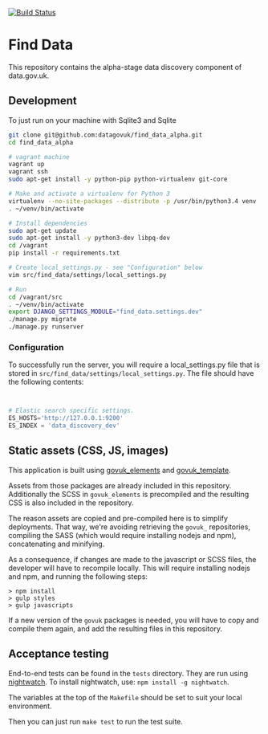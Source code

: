 [![Build Status](https://travis-ci.org/datagovuk/find_data_alpha.svg?branch=master)](https://travis-ci.org/datagovuk/find_data_alpha)


# Find Data

This repository contains the alpha-stage data discovery component of data.gov.uk.

## Development

To just run on your machine with Sqlite3 and Sqlite

``` bash
git clone git@github.com:datagovuk/find_data_alpha.git
cd find_data_alpha

# vagrant machine
vagrant up
vagrant ssh
sudo apt-get install -y python-pip python-virtualenv git-core

# Make and activate a virtualenv for Python 3
virtualenv --no-site-packages --distribute -p /usr/bin/python3.4 venv
. ~/venv/bin/activate

# Install dependencies
sudo apt-get update
sudo apt-get install -y python3-dev libpq-dev
cd /vagrant
pip install -r requirements.txt

# Create local_settings.py - see "Configuration" below
vim src/find_data/settings/local_settings.py

# Run
cd /vagrant/src
. ~/venv/bin/activate
export DJANGO_SETTINGS_MODULE="find_data.settings.dev"
./manage.py migrate
./manage.py runserver
```

### Configuration

To successfully run the server, you will require a local_settings.py file that is stored in ```src/find_data/settings/local_settings.py```.  The file should have the following contents:

```python


# Elastic search specific settings.
ES_HOSTS='http://127.0.0.1:9200'
ES_INDEX = 'data_discovery_dev'
```

## Static assets (CSS, JS, images)

This application is built using [govuk_elements](https://github.com/alphagov/govuk_elements)
and [govuk_template](https://github.com/alphagov/govuk_template/).

Assets from those packages are already included in this repository.
Additionally the SCSS in `govuk_elements` is precompiled and the
resulting CSS is also included in the repository.

The reason assets are copied and pre-compiled here is to simplify
deployments.  That way, we're avoiding retrieving the `govuk_`
repositories, compiling the SASS (which would require installing
nodejs and npm), concatenating and minifying.

As a consequence, if changes are made to the javascript or SCSS files,
the developer will have to recompile locally. This will require
installing nodejs and npm, and running the following steps:

```
> npm install
> gulp styles
> gulp javascripts
```

If a new version of the `govuk` packages is needed, you will have to
copy and compile them again, and add the resulting files in this
repository.


## Acceptance testing

End-to-end tests can be found in the `tests` directory. They are run using
[nightwatch](http://nightwatchjs.com). To install nightwatch, use:
`npm install -g nightwatch`.

The variables at the top of the `Makefile` should be set to suit your
local environment.

Then you can just run `make test` to run the test suite.
